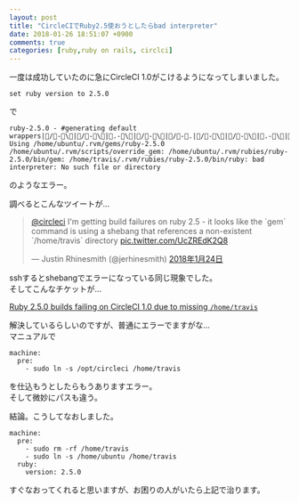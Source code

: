 ```yaml
---
layout: post
title: "CircleCIでRuby2.5使おうとしたらbad interpreter"
date: 2018-01-26 18:51:07 +0900
comments: true
categories: [ruby,ruby on rails, circlci]
---
```


一度は成功していたのに急にCircleCI 1.0がこけるようになってしまいました。  
  
```  
set ruby version to 2.5.0  
```  
  
で  
  
```  
ruby-2.5.0 - #generating default wrappers|/-\|/-\|.-\|/-\|/-.|/-\|/-\|.-\|/-\|/-.|/-\|/-\|.-\|/-\|/-.|/-\|/-\|.-\|/-\|.  
Using /home/ubuntu/.rvm/gems/ruby-2.5.0  
/home/ubuntu/.rvm/scripts/override_gem: /home/ubuntu/.rvm/rubies/ruby-2.5.0/bin/gem: /home/travis/.rvm/rubies/ruby-2.5.0/bin/ruby: bad interpreter: No such file or directory  
```  
  
のようなエラー。  
  
<!-- more -->    
    
<script async src="//pagead2.googlesyndication.com/pagead/js/adsbygoogle.js"></script>    
<ins class="adsbygoogle"    
     style="display:block; text-align:center;"    
     data-ad-layout="in-article"    
     data-ad-format="fluid"    
     data-ad-client="ca-pub-7039502723411845"    
     data-ad-slot="8206045005"></ins>    
<script>    
     (adsbygoogle = window.adsbygoogle || []).push({});    
</script>    
  
  
調べるとこんなツイートが...  
  
<blockquote class="twitter-tweet" data-lang="ja"><p lang="en" dir="ltr"><a href="https://twitter.com/circleci?ref_src=twsrc%5Etfw">@circleci</a> I&#39;m getting build failures on ruby 2.5 - it looks like the `gem` command is using a shebang that references a non-existent `/home/travis` directory <a href="https://t.co/UcZREdK2Q8">pic.twitter.com/UcZREdK2Q8</a></p>&mdash; Justin Rhinesmith (@jerhinesmith) <a href="https://twitter.com/jerhinesmith/status/956311677426741248?ref_src=twsrc%5Etfw">2018年1月24日</a></blockquote>  
<script async src="https://platform.twitter.com/widgets.js" charset="utf-8"></script>  
  
sshするとshebangでエラーになっている同じ現象でした。  
そしてこんなチケットが...  
  
[Ruby 2.5.0 builds failing on CircleCI 1.0 due to missing `/home/travis`](https://discuss.circleci.com/t/ruby-2-5-0-builds-failing-on-circleci-1-0-due-to-missing-home-travis/19620)  
  
解決しているらしいのですが、普通にエラーでますがな...  
マニュアルで  
  
```  
machine:  
  pre:  
    - sudo ln -s /opt/circleci /home/travis  
```  
  
を仕込もうとしたらもうありますエラー。  
そして微妙にパスも違う。  
  
結論。こうしてなおしました。  
  
```  
machine:  
  pre:  
    - sudo rm -rf /home/travis  
    - sudo ln -s /home/ubuntu /home/travis  
  ruby:  
    version: 2.5.0  
```  
  
すぐなおってくれると思いますが、お困りの人がいたら上記で治ります。  


